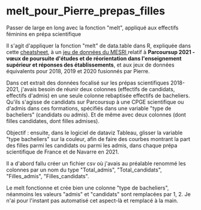 # melt_pour_Pierre_prepas_filles

Passer de large en long avec la fonction "melt", appliqué aux effectifs féminins en prépa scientifique

Il s'agit d'appliquer la fonction "melt" de data.table dans R, expliquée dans cette <a href="https://raw.githubusercontent.com/rstudio/cheatsheets/master/datatable.pdf">cheatsheet</a>, à un <a href="https://data.enseignementsup-recherche.gouv.fr/explore/dataset/fr-esr-parcoursup/information/">jeu de données du MESRI </a> relatif à **Parcoursup 2021 - vœux de poursuite d'études et de réorientation dans l'enseignement supérieur et réponses des établissements**, et aux jeux de données équivalents pour 2018, 2019 et 2020 fusionnés par Pierre.

Dans cet extrait des données focalisé sur les prépas scientifiques 2018-2021, j'avais besoin de réunir deux colonnes (effectifs de candidats, effectifs d'admis) en une seule colonne rebaptisée effectifs de bacheliers. Qu'ils s'agisse de candidats sur Parcoursup à une CPGE scientifique ou d'admis dans ces formations, spécifiés dans une variable "type de bacheliers" (candidats ou admis). Et de même avec deux colonnes (dont filles candidates, dont filles admises).

Objectif : ensuite, dans le logiciel de dataviz Tableau, glisser la variable "type bacheliers" sur la couleur, afin de faire des courbes montrant la part des filles parmi les candidats ou parmi les admis, dans chaque prépa scientifique de France et de Navarre en 2021. 

Il a d'abord fallu créer un fichier csv où j'avais au préalable renommé les colonnes par un nom du type "Total_admis", "Total_candidats", "Filles_admis", "Filles_candidats".

Le melt fonctionne et crée bien une colonne "type de bacheliers", néanmoins les valeurs "admis" et "candidats" sont remplacées par 1, 2. Je n'ai pour l'instant pas automatisé cet aspect-là et remplacé à la main. 

